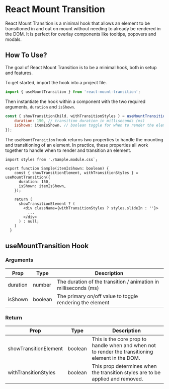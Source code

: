 # React Mount Transition

React Mount Transition is a minimal hook that allows an element to be transitioned in and out on mount without needing to already be rendered in the DOM. It is perfect for overlay components like tooltips, popovers and modals.

## How To Use?

The goal of React Mount Transition is to be a minimal hook, both in setup and features.

To get started, import the hook into a project file.

```jsx
import { useMountTransition } from 'react-mount-transition';
```

Then instantiate the hook within a component with the two required arguments, `duration` and `isShown`.

```jsx
const { showTransitionChild, withTransitionStyles } = useMountTransition({
    duration: 150, // transition duration in milliseconds (ms)
    isShown: itemIsShown, // boolean toggle for when to render the element
});
```

The `useMountTransition` hook returns two properties to handle the mounting and transitioning of an element. In practice, these properties all work together to handle when to render and transition an element.

```tsx
import styles from './Sample.module.css`;

export function Sample(itemIsShown: boolean) {
    const { showTransitionElement, withTransitionStyles } = useMountTransition({
      duration: 150,
      isShown: itemIsShown,
    });

    return (
      showTransitionElement ? (
        <div className={withTransitionStyles ? styles.slideIn : ''}>
          ...
        </div>
      ) : null;
    )
  }
```

## useMountTransition Hook

### Arguments

| Prop     | Type    | Description                                                     |
| -------- | ------- | --------------------------------------------------------------- |
| duration | number  | The duration of the transition / animation in milliseconds (ms) |
| isShown  | boolean | The primary on/off value to toggle rendering the element        |

### Return

| Prop                  | Type    | Description                                                                                       |
| --------------------- | ------- | ------------------------------------------------------------------------------------------------- |
| showTransitionElement | boolean | This is the core prop to handle when and when not to render the transitioning element in the DOM. |
| withTransitionStyles  | boolean | This prop determines when the transition styles are to be applied and removed.                    |
